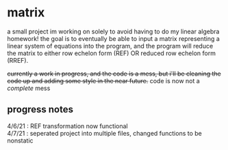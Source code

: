 # matrix

a small project im working on solely to avoid having to do my linear algebra homework! the goal is to eventually be able to input a matrix representing a linear system of equations into the program, and the program will reduce the matrix to either row echelon form (REF) OR reduced row echelon form (RREF).

~~currently a work in progress, and the code is a mess, but i'll be cleaning the code up and adding some style in the near future.~~
code is now not a *complete* mess

## progress notes
4/6/21 : REF transformation now functional  
4/7/21 : seperated project into multiple files, changed functions to be nonstatic
